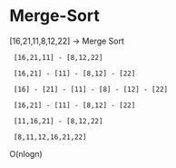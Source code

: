 # Merge-Sort

[16,21,11,8,12,22] -> Merge Sort


     [16,21,11] - [8,12,22]
     
     [16,21] - [11] - [8,12] - [22]
     
     [16] - [21] - [11] - [8] - [12] - [22]
     
     [16,21] - [11] - [8,12] - [22]
     
     [11,16,21] - [8,12,22]
     
     [8,11,12,16,21,22]
     
O(nlogn)
